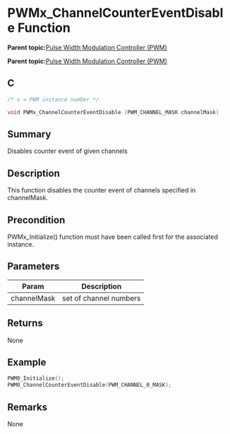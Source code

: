 # PWMx\_ChannelCounterEventDisable Function

**Parent topic:**[Pulse Width Modulation Controller \(PWM\)](GUID-0542D909-604D-44C7-8C7C-B1FE313960D0.md)

**Parent topic:**[Pulse Width Modulation Controller \(PWM\)](GUID-281A857A-131B-4648-BC9D-48699D5B1A64.md)

## C

```c
/* x = PWM instance number */

void PWMx_ChannelCounterEventDisable (PWM_CHANNEL_MASK channelMask)
```

## Summary

Disables counter event of given channels

## Description

This function disables the counter event of channels specified in channelMask.

## Precondition

PWMx\_Initialize\(\) function must have been called first for the associated instance.

## Parameters

|Param|Description|
|-----|-----------|
|channelMask|set of channel numbers|

## Returns

None

## Example

```c
PWM0_Initialize();
PWM0_ChannelCounterEventDisable(PWM_CHANNEL_0_MASK);
```

## Remarks

None

